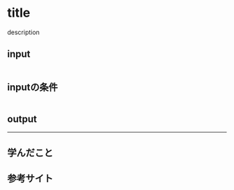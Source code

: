 title
====

description

## input
```
```

## inputの条件
```
```

## output


----
## 学んだこと


## 参考サイト